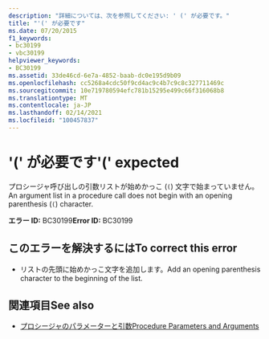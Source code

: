 ```yaml
---
description: "詳細については、次を参照してください: ' (' が必要です。"
title: "'(' が必要です"
ms.date: 07/20/2015
f1_keywords:
- bc30199
- vbc30199
helpviewer_keywords:
- BC30199
ms.assetid: 33de46cd-6e7a-4852-baab-dc0e195d9b09
ms.openlocfilehash: cc5268a4cdc50f9cd4ac9c4b7c9c8c327711469c
ms.sourcegitcommit: 10e719780594efc781b15295e499c66f316068b8
ms.translationtype: MT
ms.contentlocale: ja-JP
ms.lasthandoff: 02/14/2021
ms.locfileid: "100457837"
---
```

# <a name="-expected"></a><span data-ttu-id="66f55-103">'(' が必要です</span><span class="sxs-lookup"><span data-stu-id="66f55-103">'(' expected</span></span>

<span data-ttu-id="66f55-104">プロシージャ呼び出しの引数リストが始めかっこ (`(`) 文字で始まっていません。</span><span class="sxs-lookup"><span data-stu-id="66f55-104">An argument list in a procedure call does not begin with an opening parenthesis (`(`) character.</span></span>  
  
 <span data-ttu-id="66f55-105">**エラー ID:** BC30199</span><span class="sxs-lookup"><span data-stu-id="66f55-105">**Error ID:** BC30199</span></span>  
  
## <a name="to-correct-this-error"></a><span data-ttu-id="66f55-106">このエラーを解決するには</span><span class="sxs-lookup"><span data-stu-id="66f55-106">To correct this error</span></span>  
  
- <span data-ttu-id="66f55-107">リストの先頭に始めかっこ文字を追加します。</span><span class="sxs-lookup"><span data-stu-id="66f55-107">Add an opening parenthesis character to the beginning of the list.</span></span>  
  
## <a name="see-also"></a><span data-ttu-id="66f55-108">関連項目</span><span class="sxs-lookup"><span data-stu-id="66f55-108">See also</span></span>

- [<span data-ttu-id="66f55-109">プロシージャのパラメーターと引数</span><span class="sxs-lookup"><span data-stu-id="66f55-109">Procedure Parameters and Arguments</span></span>](../programming-guide/language-features/procedures/procedure-parameters-and-arguments.md)
